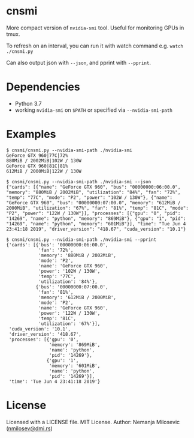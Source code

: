 # cnsmi

More compact version of `nvidia-smi` tool. Useful for monitoring GPUs in tmux.

To refresh on an interval, you can run it with watch command e.g. `watch ./cnsmi.py`

Can also output json with `--json`, and pprint with `--pprint`.

# Dependencies

- Python 3.7
- working `nvidia-smi` on `$PATH` or specified via `--nvidia-smi-path`

# Examples

```
$ cnsmi/cnsmi.py --nvidia-smi-path ./nvidia-smi
GeForce GTX 960|77C|72%
880MiB / 2002MiB|102W / 130W
GeForce GTX 960|81C|81%
612MiB / 2000MiB|122W / 130W

$ cnsmi/cnsmi.py --nvidia-smi-path ./nvidia-smi --json
{"cards": [{"name": "GeForce GTX 960", "bus": "00000000:06:00.0", "memory": "880MiB / 2002MiB", "utilization": "84%", "fan": "72%", "temp": "77C", "mode": "P2", "power": "102W / 130W"}, {"name": "GeForce GTX 960", "bus": "00000000:07:00.0", "memory": "612MiB / 2000MiB", "utilization": "67%", "fan": "81%", "temp": "81C", "mode": "P2", "power": "122W / 130W"}], "processes": [{"gpu": "0", "pid": "14269", "name": "python", "memory": "869MiB"}, {"gpu": "1", "pid": "14269", "name": "python", "memory": "601MiB"}], "time": "Tue Jun 4 23:41:18 2019", "driver_version": "418.67", "cuda_version": "10.1"}

$ cnsmi/cnsmi.py --nvidia-smi-path ./nvidia-smi --pprint
{'cards': [{'bus': '00000000:06:00.0',
            'fan': '72%',
            'memory': '880MiB / 2002MiB',
            'mode': 'P2',
            'name': 'GeForce GTX 960',
            'power': '102W / 130W',
            'temp': '77C',
            'utilization': '84%'},
           {'bus': '00000000:07:00.0',
            'fan': '81%',
            'memory': '612MiB / 2000MiB',
            'mode': 'P2',
            'name': 'GeForce GTX 960',
            'power': '122W / 130W',
            'temp': '81C',
            'utilization': '67%'}],
 'cuda_version': '10.1',
 'driver_version': '418.67',
 'processes': [{'gpu': '0',
                'memory': '869MiB',
                'name': 'python',
                'pid': '14269'},
               {'gpu': '1',
                'memory': '601MiB',
                'name': 'python',
                'pid': '14269'}],
 'time': 'Tue Jun 4 23:41:18 2019'}

```

# License

Licensed with a LICENSE file. MIT License. Author: Nemanja Milosevic (nmilosev@dmi.rs)

